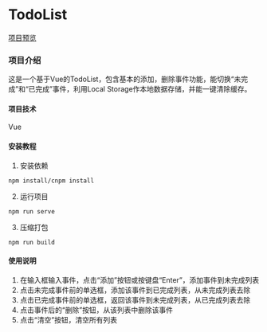 
# TodoList
[项目预览](https://hymanchoi.github.io/TodoList/dist.index.html)

### 项目介绍
这是一个基于Vue的TodoList，包含基本的添加，删除事件功能，能切换“未完成”和“已完成”事件，利用Local Storage作本地数据存储，并能一键清除缓存。

#### 项目技术
Vue

#### 安装教程
1. 安装依赖
```
npm install/cnpm install
```
2. 运行项目
```
npm run serve
```
3. 压缩打包
```
npm run build
```

#### 使用说明

1. 在输入框输入事件，点击“添加”按钮或按键盘“Enter”，添加事件到未完成列表
2. 点击未完成事件前的单选框，添加该事件到已完成列表，从未完成列表去除
3. 点击已完成事件前的单选框，返回该事件到未完成列表，从已完成列表去除
4. 点击事件后的“删除”按钮，从该列表中删除该事件
5. 点击“清空”按钮，清空所有列表
